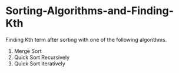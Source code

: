 # Sorting-Algorithms-and-Finding-Kth

Finding Kth term after sorting with one of the following algorithms.

1. Merge Sort
2. Quick Sort Recursively
3. Quick Sort Iteratively
